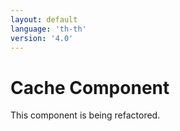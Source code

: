 ```yaml
---
layout: default
language: 'th-th'
version: '4.0'
---
```


# Cache Component

This component is being refactored.